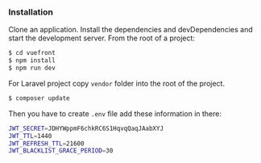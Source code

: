 ### Installation

Clone an application. Install the dependencies and devDependencies and start the development server. From the root of a project:

```sh
$ cd vuefront
$ npm install
$ npm run dev
```

For Laravel project copy `vendor` folder into the root of the project.
```sh
$ composer update
```

Then you have to create `.env` file add these information in there:
```sh
JWT_SECRET=JDHYWppmF6chkRC6S1HqvqQaqJAabXYJ
JWT_TTL=1440
JWT_REFRESH_TTL=21600
JWT_BLACKLIST_GRACE_PERIOD=30
```
